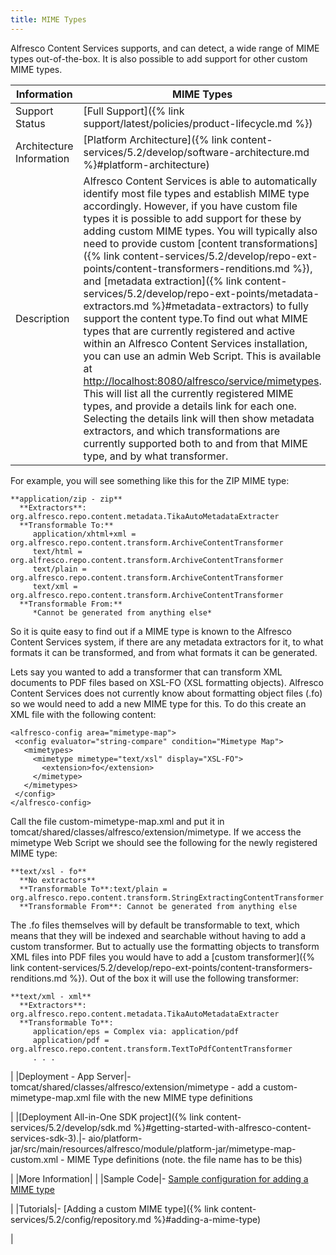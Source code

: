 ```yaml
---
title: MIME Types
---
```


Alfresco Content Services supports, and can detect, a wide range of MIME types out-of-the-box. It is also possible to add support for other custom MIME types.

|Information|MIME Types|
|-----------|----------|
|Support Status|[Full Support]({% link support/latest/policies/product-lifecycle.md %})|
|Architecture Information|[Platform Architecture]({% link content-services/5.2/develop/software-architecture.md %}#platform-architecture)|
|Description|Alfresco Content Services is able to automatically identify most file types and establish MIME type accordingly. However, if you have custom file types it is possible to add support for these by adding custom MIME types. You will typically also need to provide custom [content transformations]({% link content-services/5.2/develop/repo-ext-points/content-transformers-renditions.md %}), and [metadata extraction]({% link content-services/5.2/develop/repo-ext-points/metadata-extractors.md %}#metadata-extractors) to fully support the content type.To find out what MIME types that are currently registered and active within an Alfresco Content Services installation, you can use an admin Web Script. This is available at [http://localhost:8080/alfresco/service/mimetypes](http://localhost:8080/alfresco/service/mimetypes). This will list all the currently registered MIME types, and provide a details link for each one. Selecting the details link will then show metadata extractors, and which transformations are currently supported both to and from that MIME type, and by what transformer.

For example, you will see something like this for the ZIP MIME type:

 ```
**application/zip - zip**
   **Extractors**: org.alfresco.repo.content.metadata.TikaAutoMetadataExtracter
   **Transformable To:**
      application/xhtml+xml = org.alfresco.repo.content.transform.ArchiveContentTransformer
      text/html = org.alfresco.repo.content.transform.ArchiveContentTransformer
      text/plain = org.alfresco.repo.content.transform.ArchiveContentTransformer
      text/xml = org.alfresco.repo.content.transform.ArchiveContentTransformer
   **Transformable From:**
      *Cannot be generated from anything else*
```

 So it is quite easy to find out if a MIME type is known to the Alfresco Content Services system, if there are any metadata extractors for it, to what formats it can be transformed, and from what formats it can be generated.

 Lets say you wanted to add a transformer that can transform XML documents to PDF files based on XSL-FO (XSL formatting objects). Alfresco Content Services does not currently know about formatting object files (.fo) so we would need to add a new MIME type for this. To do this create an XML file with the following content:

 ```
<alfresco-config area="mimetype-map">
  <config evaluator="string-compare" condition="Mimetype Map">
    <mimetypes>
      <mimetype mimetype="text/xsl" display="XSL-FO">
        <extension>fo</extension>
      </mimetype>
    </mimetypes>
  </config>
</alfresco-config>
```

 Call the file custom-mimetype-map.xml and put it in tomcat/shared/classes/alfresco/extension/mimetype. If we access the mimetype Web Script we should see the following for the newly registered MIME type:

 ```
**text/xsl - fo**
   **No extractors**
   **Transformable To**:text/plain = org.alfresco.repo.content.transform.StringExtractingContentTransformer
   **Transformable From**: Cannot be generated from anything else
```

 The .fo files themselves will by default be transformable to text, which means that they will be indexed and searchable without having to add a custom transformer. But to actually use the formatting objects to transform XML files into PDF files you would have to add a [custom transformer]({% link content-services/5.2/develop/repo-ext-points/content-transformers-renditions.md %}). Out of the box it will use the following transformer:

 ```
**text/xml - xml**
   **Extractors**: org.alfresco.repo.content.metadata.TikaAutoMetadataExtracter
   **Transformable To**:
      application/eps = Complex via: application/pdf
      application/pdf = org.alfresco.repo.content.transform.TextToPdfContentTransformer
      . . .
```

|
|Deployment - App Server|-   tomcat/shared/classes/alfresco/extension/mimetype - add a custom-mimetype-map.xml file with the new MIME type definitions

|
|[Deployment All-in-One SDK project]({% link content-services/5.2/develop/sdk.md %}#getting-started-with-alfresco-content-services-sdk-3).|-   aio/platform-jar/src/main/resources/alfresco/module/platform-jar/mimetype-map-custom.xml - MIME Type definitions (note. the file name has to be this)

|
|More Information| |
|Sample Code|-   [Sample configuration for adding a MIME type](https://github.com/Alfresco/alfresco-sdk-samples/tree/alfresco-51/all-in-one/custom-mimetype-map-repo)

|
|Tutorials|-   [Adding a custom MIME type]({% link content-services/5.2/config/repository.md %}#adding-a-mime-type)

|

